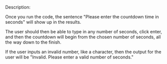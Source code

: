 Description:

Once you run the code, the sentence "Please enter the countdown time in seconds" will show up in the results.

The user should then be able to type in any number of seconds, click enter, and then the countdown will begin from the chosen number of seconds, all the way down to the finish.

If the user inputs an invalid number, like a character, then the output for the user will be "Invalid. Please enter a valid number of seconds."
